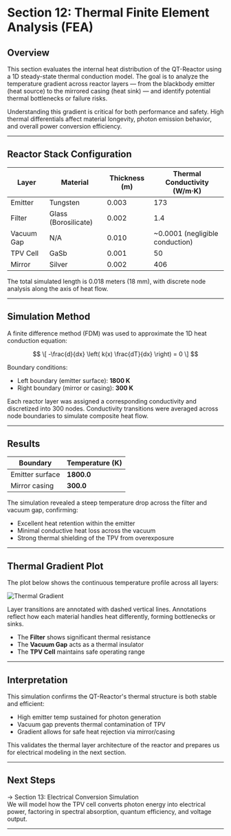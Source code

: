 # Section 12: Thermal Finite Element Analysis (FEA)

## Overview

This section evaluates the internal heat distribution of the QT-Reactor using a 1D steady-state thermal conduction model. The goal is to analyze the temperature gradient across reactor layers — from the blackbody emitter (heat source) to the mirrored casing (heat sink) — and identify potential thermal bottlenecks or failure risks.

Understanding this gradient is critical for both performance and safety. High thermal differentials affect material longevity, photon emission behavior, and overall power conversion efficiency.

---

## Reactor Stack Configuration

| Layer        | Material       | Thickness (m) | Thermal Conductivity (W/m·K) |
|--------------|----------------|----------------|-------------------------------|
| Emitter      | Tungsten       | 0.003          | 173                           |
| Filter       | Glass (Borosilicate) | 0.002     | 1.4                           |
| Vacuum Gap   | N/A            | 0.010          | ~0.0001 (negligible conduction) |
| TPV Cell     | GaSb           | 0.001          | 50                            |
| Mirror       | Silver         | 0.002          | 406                           |

The total simulated length is 0.018 meters (18 mm), with discrete node analysis along the axis of heat flow.

---

## Simulation Method

A finite difference method (FDM) was used to approximate the 1D heat conduction equation:

$$
\[
-\frac{d}{dx} \left( k(x) \frac{dT}{dx} \right) = 0
\]
$$

Boundary conditions:
- Left boundary (emitter surface): **1800 K**
- Right boundary (mirror or casing): **300 K**

Each reactor layer was assigned a corresponding conductivity and discretized into 300 nodes. Conductivity transitions were averaged across node boundaries to simulate composite heat flow.

---

## Results

| Boundary | Temperature (K) |
|----------|-----------------|
| Emitter surface | **1800.0** |
| Mirror casing | **300.0** |

The simulation revealed a steep temperature drop across the filter and vacuum gap, confirming:
- Excellent heat retention within the emitter
- Minimal conductive heat loss across the vacuum
- Strong thermal shielding of the TPV from overexposure

---

## Thermal Gradient Plot

The plot below shows the continuous temperature profile across all layers:

![Thermal Gradient](<img width="2400" height="1200" alt="image" src="https://github.com/user-attachments/assets/c810b805-fb47-4792-915e-635007c805e6" />
)

Layer transitions are annotated with dashed vertical lines. Annotations reflect how each material handles heat differently, forming bottlenecks or sinks.

- The **Filter** shows significant thermal resistance
- The **Vacuum Gap** acts as a thermal insulator
- The **TPV Cell** maintains safe operating range

---

## Interpretation

This simulation confirms the QT-Reactor's thermal structure is both stable and efficient:

- High emitter temp sustained for photon generation  
- Vacuum gap prevents thermal contamination of TPV  
- Gradient allows for safe heat rejection via mirror/casing

This validates the thermal layer architecture of the reactor and prepares us for electrical modeling in the next section.

---

## Next Steps

→ Section 13: Electrical Conversion Simulation  
We will model how the TPV cell converts photon energy into electrical power, factoring in spectral absorption, quantum efficiency, and voltage output.

---
